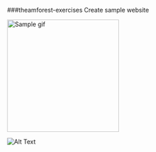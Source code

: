###theamforest-exercises
Create sample website

<p align="left" >
  <img src="shin_page.png" alt="Sample gif" width="260"/>
</p>

![Alt Text](shin_page.gif)




